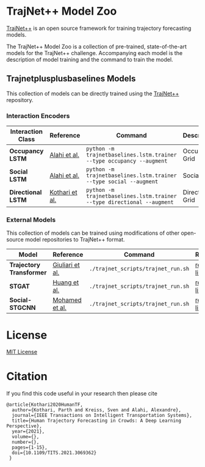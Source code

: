 # TrajNet++ Model Zoo

[TrajNet++](https://github.com/vita-epfl/trajnetplusplusbaselines) is an open source framework for training trajectory forecasting models.

The TrajNet++ Model Zoo is a collection of pre-trained, state-of-the-art models for the TrajNet++ challenge. Accompanying each model is the description of model training and the command to train the model.

## Trajnetplusplusbaselines Models

This collection of models can be directly trained using the [TrajNet++](https://github.com/vita-epfl/trajnetplusplusbaselines) repository.

### Interaction Encoders

|Interaction Class |Reference |Command | Description |
|-|-|-|-|
|<b>Occupancy LSTM</b>|[Alahi et al.](https://openaccess.thecvf.com/content_cvpr_2016/html/Alahi_Social_LSTM_Human_CVPR_2016_paper.html)|`python -m trajnetbaselines.lstm.trainer --type occupancy --augment`|Occupancy Grid|
|<b>Social LSTM</b>|[Alahi et al.](https://openaccess.thecvf.com/content_cvpr_2016/html/Alahi_Social_LSTM_Human_CVPR_2016_paper.html)|`python -m trajnetbaselines.lstm.trainer --type social --augment`|Social Grid|
|<b>Directional LSTM</b>|[Kothari et al.](https://ieeexplore.ieee.org/document/9408398)|`python -m trajnetbaselines.lstm.trainer --type directional --augment`|Directional Grid|


### External Models

This collection of models can be trained using modifications of other open-source model repositories to TrajNet++ format.

|Model |Reference |Command |Repository |
|-|-|-|-|
|<b>Trajectory Transformer</b>|[Giuliari et al.](https://arxiv.org/pdf/2003.08111.pdf)|`./trajnet_scripts/trajnet_run.sh`|[repository link](https://github.com/vita-epfl/Trajectory-Transformer)|
|<b>STGAT</b>|[Huang et al.](https://openaccess.thecvf.com/content_ICCV_2019/papers/Huang_STGAT_Modeling_Spatial-Temporal_Interactions_for_Human_Trajectory_Prediction_ICCV_2019_paper.pdf)|`./trajnet_scripts/trajnet_run.sh`|[repository link](https://github.com/vita-epfl/STGAT)|
|<b>Social-STGCNN</b>|[Mohamed et al.](https://openaccess.thecvf.com/content_CVPR_2020/papers/Mohamed_Social-STGCNN_A_Social_Spatio-Temporal_Graph_Convolutional_Neural_Network_for_Human_CVPR_2020_paper.pdf)|`./trajnet_scripts/trajnet_run.sh`|[repository link](https://github.com/vita-epfl/Social-STGCNN)|


# License

[MIT License](LICENSE)

# Citation

If you find this code useful in your research then please cite

```
@article{Kothari2020HumanTF,
  author={Kothari, Parth and Kreiss, Sven and Alahi, Alexandre},
  journal={IEEE Transactions on Intelligent Transportation Systems},
  title={Human Trajectory Forecasting in Crowds: A Deep Learning Perspective},
  year={2021},
  volume={},
  number={},
  pages={1-15},
  doi={10.1109/TITS.2021.3069362}
 }
```
